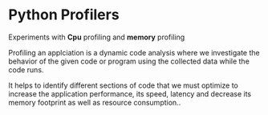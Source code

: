 # Python Profilers
Experiments with **Cpu** profiling and __memory__ profiling

Profiling an applciation is a dynamic code analysis where we investigate the behavior of the given code or program using the collected data while the code runs. 

It helps to identify different sections of code that we must optimize 
	to increase the application performance, its speed, latency and decrease its memory footprint as well as resource consumption..
